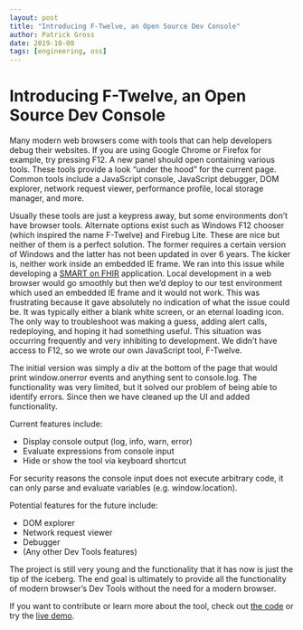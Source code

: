 ```yaml
---
layout: post
title: "Introducing F-Twelve, an Open Source Dev Console"
author: Patrick Gross
date: 2019-10-08
tags: [engineering, oss]
---
```


# Introducing F-Twelve, an Open Source Dev Console

Many modern web browsers come with tools that can help developers debug their websites. If you are using Google Chrome or Firefox for example, try pressing F12. A new panel should open containing various tools. These tools provide a look “under the hood” for the current page. Common tools include a JavaScript console, JavaScript debugger, DOM explorer, network request viewer, performance profile, local storage manager, and more.

Usually these tools are just a keypress away, but some environments don’t have browser tools. Alternate options exist such as Windows F12 chooser (which inspired the name F-Twelve) and Firebug Lite. These are nice but neither of them is a perfect solution. The former requires a certain version of Windows and the latter has not been updated in over 6 years. The kicker is, neither work inside an embedded IE frame. We ran into this issue while developing a [SMART on FHIR](https://fhir.cerner.com/) application. Local development in a web browser would go smoothly but then we’d deploy to our test environment which used an embedded IE frame and it would not work. This was frustrating because it gave absolutely no indication of what the issue could be. It was typically either a blank white screen, or an eternal loading icon. The only way to troubleshoot was making a guess, adding alert calls, redeploying, and hoping it had something useful. This situation was occurring frequently and very inhibiting to development. We didn’t have access to F12, so we wrote our own JavaScript tool, F-Twelve.

The initial version was simply a div at the bottom of the page that would print window.onerror events and anything sent to console.log. The functionality was very limited, but it solved our problem of being able to identify errors. Since then we have cleaned up the UI and added functionality.

Current features include:

- Display console output (log, info, warn, error)
- Evaluate expressions from console input
- Hide or show the tool via keyboard shortcut

For security reasons the console input does not execute arbitrary code, it can only parse and evaluate variables (e.g. window.location).

Potential features for the future include:

- DOM explorer
- Network request viewer
- Debugger
- (Any other Dev Tools features)

The project is still very young and the functionality that it has now is just the tip of the iceberg. The end goal is ultimately to provide all the functionality of modern browser’s Dev Tools without the need for a modern browser.

If you want to contribute or learn more about the tool, check out [the code](https://github.com/cerner/f-twelve) or try the [live demo](https://engineering.cerner.com/f-twelve/demo/).

